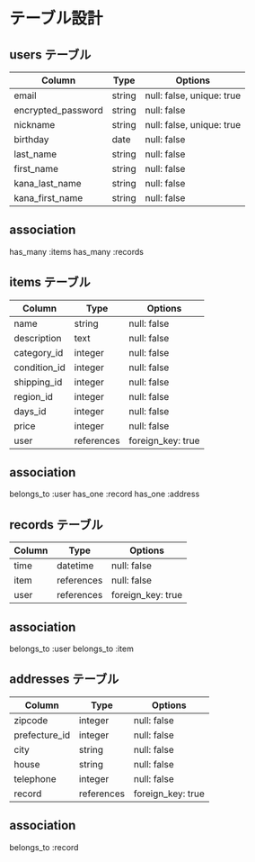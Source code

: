 # テーブル設計

## users テーブル

| Column          | Type   | Options                   |
| --------        | ------ | -----------               |
| email           | string | null: false, unique: true |
| encrypted_password| string | null: false             |
| nickname        | string | null: false, unique: true |
| birthday        | date   | null: false               |
| last_name       | string | null: false               | 
| first_name      | string | null: false               |
| kana_last_name  | string | null: false               |
| kana_first_name | string | null: false               |

## association
has_many :items
has_many :records



## items テーブル

| Column       | Type            | Options          |
| ---------    | ------          | -----------      |
| name         | string          | null: false      |
| description  | text            | null: false      |
| category_id  | integer         | null: false      |
| condition_id | integer         | null: false      |
| shipping_id  | integer         | null: false      |
| region_id    | integer         | null: false      |
| days_id      | integer         | null: false      |
| price        | integer         | null: false      |
| user         | references      | foreign_key: true |

## association
  belongs_to :user
  has_one :record
  has_one :address

  


## records テーブル

| Column     | Type          | Options           |
| ---------  | ------        | -----------       |
| time       | datetime      | null: false       |
| item       | references    | null: false       |
| user       | references    | foreign_key: true |

## association
  belongs_to :user
  belongs_to :item



  ## addresses テーブル

| Column        | Type      | Options           |
| ---------     | ------    | -----------       |
| zipcode       | integer   | null: false       |
| prefecture_id | integer   | null: false       |
| city          | string    | null: false       |
| house         | string    | null: false       |
| telephone     | integer   | null: false       |
| record        | references| foreign_key: true |

## association
  belongs_to :record